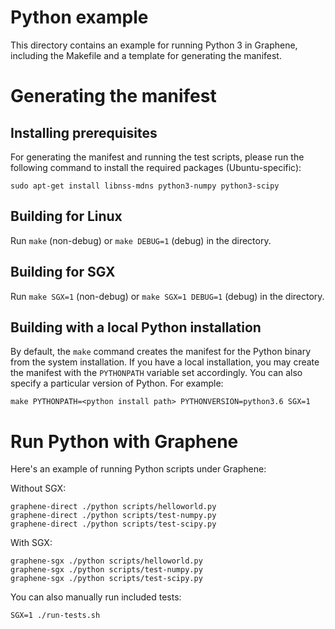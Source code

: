 # Python example

This directory contains an example for running Python 3 in Graphene, including
the Makefile and a template for generating the manifest.

# Generating the manifest

## Installing prerequisites

For generating the manifest and running the test scripts, please run the following
command to install the required packages (Ubuntu-specific):

    sudo apt-get install libnss-mdns python3-numpy python3-scipy

## Building for Linux

Run `make` (non-debug) or `make DEBUG=1` (debug) in the directory.

## Building for SGX

Run `make SGX=1` (non-debug) or `make SGX=1 DEBUG=1` (debug) in the directory.

## Building with a local Python installation

By default, the `make` command creates the manifest for the Python binary from
the system installation. If you have a local installation, you may create the
manifest with the `PYTHONPATH` variable set accordingly. You can also specify
a particular version of Python. For example:

```
make PYTHONPATH=<python install path> PYTHONVERSION=python3.6 SGX=1
```

# Run Python with Graphene

Here's an example of running Python scripts under Graphene:

Without SGX:
```
graphene-direct ./python scripts/helloworld.py
graphene-direct ./python scripts/test-numpy.py
graphene-direct ./python scripts/test-scipy.py
```

With SGX:
```
graphene-sgx ./python scripts/helloworld.py
graphene-sgx ./python scripts/test-numpy.py
graphene-sgx ./python scripts/test-scipy.py
```

You can also manually run included tests:
```
SGX=1 ./run-tests.sh
```
